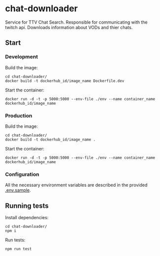 # chat-downloader

Service for TTV Chat Search. Responsible for communicating with the twitch api. Downloads information about VODs and thier chats.

## Start

### Development

Build the image:

```shell
cd chat-downloader/
docker build -t dockerhub_id/image_name Dockerfile.dev
```

Start the container:

```shell
docker run -d -t -p 5000:5000 --env-file ./env --name container_name dockerhub_id/image_name
```

### Production

Build the image:

```shell
cd chat-downloader/
docker build -t dockerhub_id/image_name .
```

Start the container:

```shell
docker run -d -t -p 5000:5000 --env-file ./env --name container_name dockerhub_id/image_name
```

### Configuration

All the necessary environment variables are described in the provided [.env.sample](./.env.sample).

## Running tests

Install dependencies:

```shell
cd chat-downloader/
npm i
```

Run tests:

```shell
npm run test
```
